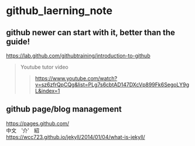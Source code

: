 # github_laerning_note
## github newer can start with it, better than the guide!
https://lab.github.com/githubtraining/introduction-to-github
 
>Youtube tutor video
>>https://www.youtube.com/watch?v=sz6zfrQpCQg&list=PLg7s6cbtAD147DXcVp899Fk6SegoLY9gL&index=1

## github page/blog management
https://pages.github.com/   
中文　‵介‵　紹   
https://wcc723.github.io/jekyll/2014/01/04/what-is-jekyll/
 
